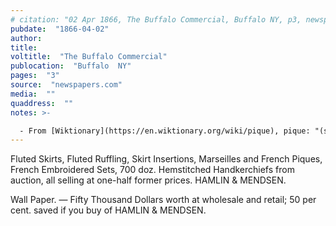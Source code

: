 ```yaml
---
# citation: "02 Apr 1866, The Buffalo Commercial, Buffalo NY, p3, newspapers.com."
pubdate:  "1866-04-02"
author: 
title: 
voltitle:  "The Buffalo Commercial"
publocation:  "Buffalo  NY"
pages:  "3"
source:  "newspapers.com"
media:  ""
quaddress:  ""
notes: >-

  - From [Wiktionary](https://en.wiktionary.org/wiki/pique), pique: "(sewing) Alternative form of piqué (“a kind of corded or ribbed fabric made from cotton, rayon, or silk”)"
---
```


Fluted Skirts, Fluted Ruffling, Skirt Insertions, Marseilles and French Piques, French Embroidered Sets, 700 doz. Hemstitched Handkerchiefs from auction, all selling at one-half former prices. HAMLIN & MENDSEN. 

Wall Paper. — Fifty Thousand Dollars worth at wholesale and retail; 50 per cent. saved if you buy of HAMLIN & MENDSEN. 

